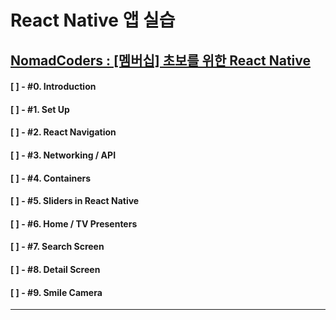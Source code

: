 # React Native 앱 실습

## [NomadCoders : [멤버십] 초보를 위한 React Native](https://academy.nomadcoders.co/p/react-native-for-beginners)

#### [ ] - #0. Introduction
#### [ ] - #1. Set Up
#### [ ] - #2. React Navigation
#### [ ] - #3. Networking / API
#### [ ] - #4. Containers
#### [ ] - #5. Sliders in React Native
#### [ ] - #6. Home / TV Presenters
#### [ ] - #7. Search Screen
#### [ ] - #8. Detail Screen
#### [ ] - #9. Smile Camera

---